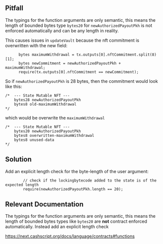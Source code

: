 ## Pitfall

The typings for the function arguments are only semantic, this means the length of bounded bytes type `bytes20` for `newAuthorizedPayoutPkh` is not enforced automatically and can be any length in reality.

This causes issues in `updateVault` because the nft commitment is overwritten with the new field:

```solidity
      bytes maximumWithdrawal = tx.outputs[0].nftCommitment.split(8)[1];
      bytes newCommitment = newAuthorizedPayoutPkh + maximumWithdrawal;
      require(tx.outputs[0].nftCommitment == newCommitment);
```

So if `newAuthorizedPayoutPkh` is 28 bytes, then the commitment would look like this:

```solidity
/*  --- State Mutable NFT ---
    bytes28 newAuthorizedPayoutPkh
    bytes8 old-maximumWithdrawal
*/
```
which would be overwrite the `maximumWithdrawal`

```solidity
/*  --- State Mutable NFT ---
    bytes20 newAuthorizedPayoutPkh
    bytes8 overwritten-maximumWithdrawal
    bytes8 unused-data
*/
```

## Solution

Add an explicit length check for the byte-length of the user argument:

```solidity
        // check if the lockingbytecode added to the state is of the expected length
        require(newAuthorizedPayoutPkh.length == 20);
```

## Relevant Documentation

The typings for the function arguments are only semantic, this means the length of bounded bytes types like `bytes20` are **not** contract enforced automatically. Instead add an explicit length check

https://next.cashscript.org/docs/language/contracts#functions